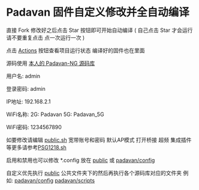 # Padavan 固件自定义修改并全自动编译

直接 Fork 修改好之后点击 Star 按钮即可开始自动编译 ( 自己点击 Star 才会运行 请不要重复点击 点一次运行一次 ) 

点击 [Actions](https://github.com/TurBoTse/Padavan-NG-Build/actions) 按钮查看项目运行状态 编译好的固件也在里面 

源码使用 [本人的 Padavan-NG 源码库](https://github.com/TurBoTse/padavan-ng.git)



用户名: admin

登录密码: admin

IP地址: 192.168.2.1

WiFi名称: 2G: Padavan 5G: Padavan_5G

WiFi密码: 1234567890

如要修改请编辑 [public.sh](https://github.com/TurBoTse/Padavan-Build/blob/main/public/public.sh) 宽带账号和密码 默认AP模式 打开桥接 超频 集成插件等更多请参考[PSG1218.sh](https://github.com/TurBoTse/Padavan-Build/blob/main/public/PSG1218.sh)

启用和禁用也可以修改 *.config 放在 [public](https://github.com/TurBoTse/Padavan-NG-Build/tree/main/public) 或  [padavan/config](https://github.com/TurBoTse/Padavan-NG-Build/blob/main/padavan/config)

自定义优先执行 [public](https://github.com/TurBoTse/Padavan-NG-Build/tree/main/public) 公共文件夹下的然后再执行各个源码库对应的文件夹  例如:  [padavan/config](https://github.com/TurBoTse/Padavan-NG-Build/blob/main/padavan/config)    [padavan/scripts](https://github.com/TurBoTse/Padavan-NG-Build/blob/main/padavan/scripts)
